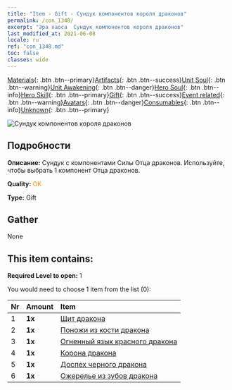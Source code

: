 ```yaml
---
title: "Item - Gift - Сундук компонентов короля драконов"
permalink: /con_1348/
excerpt: "Эра хаоса  Сундук компонентов короля драконов"
last_modified_at: 2021-06-08
locale: ru
ref: "con_1348.md"
toc: false
classes: wide
---
```

 [Materials](/ItemsRU/){: .btn .btn--primary}[Artifacts](/ItemsRU/Artifacts/){: .btn .btn--success}[Unit Soul](/ItemsRU/UnitSoul/){: .btn .btn--warning}[Unit Awakening](/ItemsRU/UnitAwakening/){: .btn .btn--danger}[Hero Soul](/ItemsRU/HeroSoul/){: .btn .btn--info}[Hero Skill](/ItemsRU/HeroSkill/){: .btn .btn--primary}[Gift](/ItemsRU/Gift/){: .btn .btn--success}[Event related](/ItemsRU/Events/){: .btn .btn--warning}[Avatars](/ItemsRU/Avatars/){: .btn .btn--danger}[Consumables](/ItemsRU/Consumables/){: .btn .btn--info}[Unknown](/ItemsRU/Unknown/){: .btn .btn--primary}

 ![Сундук компонентов короля драконов](/images/t/i_906025.png)

## Подробности
 **Описание:** Сундук с компонентами Силы Отца драконов. Используйте, чтобы выбрать 1 компонент Отца драконов.

 **Quality:** <span style="color: #FF8C00">OK</span>

 **Type:** Gift

## Gather

  None

## This item contains:

 **Required Level to open:** 1

 You would need to choose 1 item from the list (0):

  | Nr | Amount |     Item    |
  |:---|:-------|:------------|
  | 1 |  **1x** | [Щит дракона](/ItemsRU/art_144/) |  | 
  | 2 |  **1x** | [Поножи из кости дракона](/ItemsRU/art_145/) |  | 
  | 3 |  **1x** | [Огненный язык красного дракона](/ItemsRU/art_146/) |  | 
  | 4 |  **1x** | [Корона дракона](/ItemsRU/art_147/) |  | 
  | 5 |  **1x** | [Доспех черного дракона](/ItemsRU/art_148/) |  | 
  | 6 |  **1x** | [Ожерелье из зубов дракона](/ItemsRU/art_149/) |  | 
